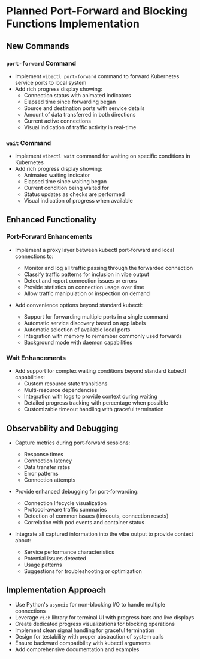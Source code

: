 # Planned Port-Forward and Blocking Functions Implementation

## New Commands

### `port-forward` Command

- Implement `vibectl port-forward` command to forward Kubernetes service ports to local system
- Add rich progress display showing:
  - Connection status with animated indicators
  - Elapsed time since forwarding began
  - Source and destination ports with service details
  - Amount of data transferred in both directions
  - Current active connections
  - Visual indication of traffic activity in real-time

### `wait` Command

- Implement `vibectl wait` command for waiting on specific conditions in Kubernetes
- Add rich progress display showing:
  - Animated waiting indicator
  - Elapsed time since waiting began
  - Current condition being waited for
  - Status updates as checks are performed
  - Visual indication of progress when available

## Enhanced Functionality

### Port-Forward Enhancements

- Implement a proxy layer between kubectl port-forward and local connections to:
  - Monitor and log all traffic passing through the forwarded connection
  - Classify traffic patterns for inclusion in vibe output
  - Detect and report connection issues or errors
  - Provide statistics on connection usage over time
  - Allow traffic manipulation or inspection on demand

- Add convenience options beyond standard kubectl:
  - Support for forwarding multiple ports in a single command
  - Automatic service discovery based on app labels
  - Automatic selection of available local ports
  - Integration with memory to remember commonly used forwards
  - Background mode with daemon capabilities

### Wait Enhancements

- Add support for complex waiting conditions beyond standard kubectl capabilities:
  - Custom resource state transitions
  - Multi-resource dependencies
  - Integration with logs to provide context during waiting
  - Detailed progress tracking with percentage when possible
  - Customizable timeout handling with graceful termination

## Observability and Debugging

- Capture metrics during port-forward sessions:
  - Response times
  - Connection latency
  - Data transfer rates
  - Error patterns
  - Connection attempts

- Provide enhanced debugging for port-forwarding:
  - Connection lifecycle visualization
  - Protocol-aware traffic summaries
  - Detection of common issues (timeouts, connection resets)
  - Correlation with pod events and container status

- Integrate all captured information into the vibe output to provide context about:
  - Service performance characteristics
  - Potential issues detected
  - Usage patterns
  - Suggestions for troubleshooting or optimization

## Implementation Approach

- Use Python's `asyncio` for non-blocking I/O to handle multiple connections
- Leverage `rich` library for terminal UI with progress bars and live displays
- Create dedicated progress visualizations for blocking operations
- Implement clean signal handling for graceful termination
- Design for testability with proper abstraction of system calls
- Ensure backward compatibility with kubectl arguments
- Add comprehensive documentation and examples
